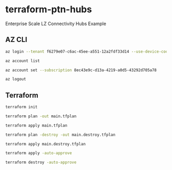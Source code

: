 # terraform-ptn-hubs

Enterprise Scale LZ Connectivity Hubs Example

## AZ CLI

```bash
az login --tenant f6279e07-c6ac-45ee-a551-12a2fdf33d14 --use-device-code

az account list

az account set --subscription 8ec43e9c-d13a-4219-a0d5-43292d705a78

az logout
```

## Terraform

```bash
terraform init

terraform plan -out main.tfplan

terraform apply main.tfplan

terraform plan -destroy -out main.destroy.tfplan

terraform apply main.destroy.tfplan

terraform apply -auto-approve

terraform destroy -auto-approve
```
